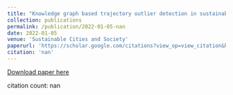 ```yaml
---
title: "Knowledge graph based trajectory outlier detection in sustainable smart cities"
collection: publications
permalink: /publication/2022-01-05-nan
date: 2022-01-05
venue: 'Sustainable Cities and Society'
paperurl: 'https://scholar.google.com/citations?view_op=view_citation&hl=en&user=CCckbEUAAAAJ&citation_for_view=CCckbEUAAAAJ:BUYA1_V_uYcC'
citation: 'nan'
---
```

[Download paper here](https://scholar.google.com/citations?view_op=view_citation&hl=en&user=CCckbEUAAAAJ&citation_for_view=CCckbEUAAAAJ:BUYA1_V_uYcC)

citation count: nan